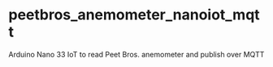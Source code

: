 # peetbros_anemometer_nanoiot_mqtt
Arduino Nano 33 IoT to read Peet Bros. anemometer and publish over MQTT
